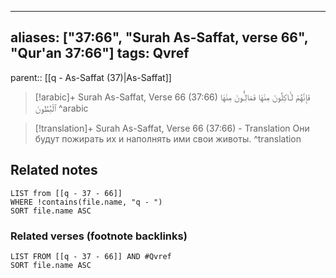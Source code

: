 
---
aliases: ["37:66", "Surah As-Saffat, verse 66", "Qur'an 37:66"]
tags: Qvref
---

parent:: [[q - As-Saffat (37)|As-Saffat]]

> [!arabic]+ Surah As-Saffat, Verse 66 (37:66)
> <span class="quran-arabic">فَإِنَّهُمْ لَـَٔاكِلُونَ مِنْهَا فَمَالِـُٔونَ مِنْهَا ٱلْبُطُونَ</span>
^arabic

> [!translation]+ Surah As-Saffat, Verse 66 (37:66) - Translation
> Они будут пожирать их и наполнять ими свои животы.
^translation



## Related notes
```dataview
LIST from [[q - 37 - 66]]
WHERE !contains(file.name, "q - ")
SORT file.name ASC
```

### Related verses (footnote backlinks)
```dataview
LIST FROM [[q - 37 - 66]] AND #Qvref
SORT file.name ASC
```

